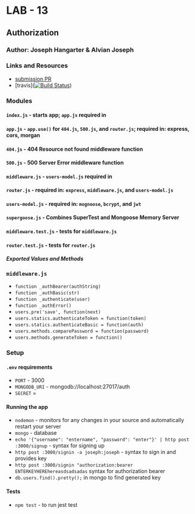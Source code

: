 # LAB - 13

## Authorization

### Author: Joseph Hangarter & Alvian Joseph

### Links and Resources
* [submission PR](https://github.com/401-advanced-javascriptnights-joseph/lab-13/pull/4)
* [travis]([![Build Status](https://travis-ci.com/401-advanced-javascriptnights-joseph/lab-13.svg?branch=master)](https://travis-ci.com/401-advanced-javascriptnights-joseph/lab-13))

### Modules
#### `index.js` - starts app; `app.js` required in
#### `app.js` - `app.use()` for `404.js`, `500.js`, and `router.js`; required in: express, cors, morgan 
#### `404.js` - 404 Resource not found middleware function
#### `500.js` - 500 Server Error middleware function
#### `middleware.js` - `users-model.js` required in
#### `router.js` - required in: `express`, `middleware.js`, and `users-model.js`
#### `users-model.js` - required in: `mognoose`, `bcrypt`, and `jwt` 
#### `supergoose.js` - Combines SuperTest and Mongoose Memory Server
#### `middleware.test.js` - tests for `middleware.js`
#### `router.test.js` - tests for `router.js`

##### Exported Values and Methods
### `middleware.js`
  * `function _authBearer(authString)`
  * `function _authBasic(str)`
  * `function _authenticate(user)`
  * `function _authError()`
  * `users.pre('save', function(next)`
  * `users.statics.authenticateToken = function(token)`
  * `users.statics.authenticateBasic = function(auth)`
  * `users.methods.comparePassword = function(password)`
  * `users.methods.generateToken = function()`

### Setup
#### `.env` requirements
* `PORT` - 3000
* `MONGODB_URI` - mongodb://localhost:27017/auth
* `SECRET` = 

#### Running the app
* `nodemon` -  monitors for any changes in your source and automatically restart your server
* `mongo` - database
* `echo '{"username": "entername", "password": "enter"}' | http post :3000/signup` - syntax for signing up
* `http post :3000/signin -a joseph:joseph` - syntax to sign in and provides key
* `http post :3000/signin "authorization:bearer ENTERKEYHEREhereasdsadsadas` syntax for authorization bearer
* `db.users.find().pretty();` in mongo to find generated key
  
#### Tests
* `npm test` - to run jest test 

